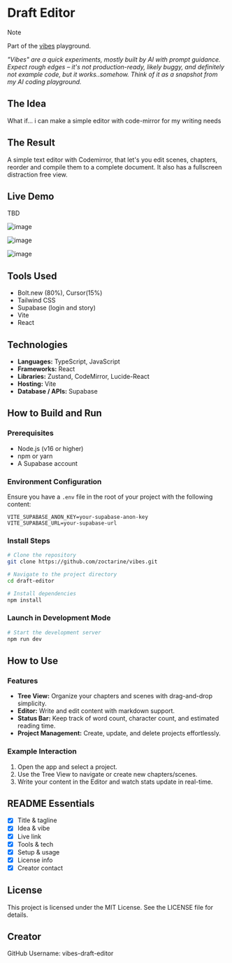 # Draft Editor

> [!NOTE] 
> Part of the [vibes](https://github.com/vibes) playground.
>
> *"Vibes" are a quick experiments, mostly built by AI with prompt guidance. Expect rough edges – it's not production-ready, likely buggy, and definitely not example code, but it works..somehow. Think of it as a snapshot from my AI coding playground.*

## The Idea
What if... i can make a simple editor with code-mirror for my writing needs


## The Result
A simple text editor with Codemirror, that let's you edit scenes, chapters, reorder and compile them to a complete document. It also has a fullscreen distraction free view.


## Live Demo
TBD 

![image](https://github.com/user-attachments/assets/589796e3-aca8-4257-9ca1-8a3101e429df)

![image](https://github.com/user-attachments/assets/ef0ae482-ea7a-4d73-b9ea-26fb30d18a50)

![image](https://github.com/user-attachments/assets/74b22dbf-7452-43c6-81a0-e311dc04df2a)


## Tools Used
- Bolt.new (80%), Cursor(15%)
- Tailwind CSS
- Supabase (login and story)
- Vite
- React

## Technologies
- **Languages:** TypeScript, JavaScript
- **Frameworks:** React
- **Libraries:** Zustand, CodeMirror, Lucide-React
- **Hosting:** Vite
- **Database / APIs:** Supabase

## How to Build and Run
### Prerequisites
- Node.js (v16 or higher)
- npm or yarn
- A Supabase account

### Environment Configuration
Ensure you have a `.env` file in the root of your project with the following content:
```env
VITE_SUPABASE_ANON_KEY=your-supabase-anon-key
VITE_SUPABASE_URL=your-supabase-url
```

### Install Steps
```bash
# Clone the repository
git clone https://github.com/zoctarine/vibes.git

# Navigate to the project directory
cd draft-editor

# Install dependencies
npm install
```

### Launch in Development Mode
```bash
# Start the development server
npm run dev
```

## How to Use
### Features
- **Tree View:** Organize your chapters and scenes with drag-and-drop simplicity.
- **Editor:** Write and edit content with markdown support.
- **Status Bar:** Keep track of word count, character count, and estimated reading time.
- **Project Management:** Create, update, and delete projects effortlessly.

### Example Interaction
1. Open the app and select a project.
2. Use the Tree View to navigate or create new chapters/scenes.
3. Write your content in the Editor and watch stats update in real-time.

## README Essentials
- [x] Title & tagline
- [x] Idea & vibe
- [x] Live link
- [x] Tools & tech
- [x] Setup & usage
- [x] License info
- [x] Creator contact

## License
This project is licensed under the MIT License. See the LICENSE file for details.

## Creator
GitHub Username: vibes-draft-editor
